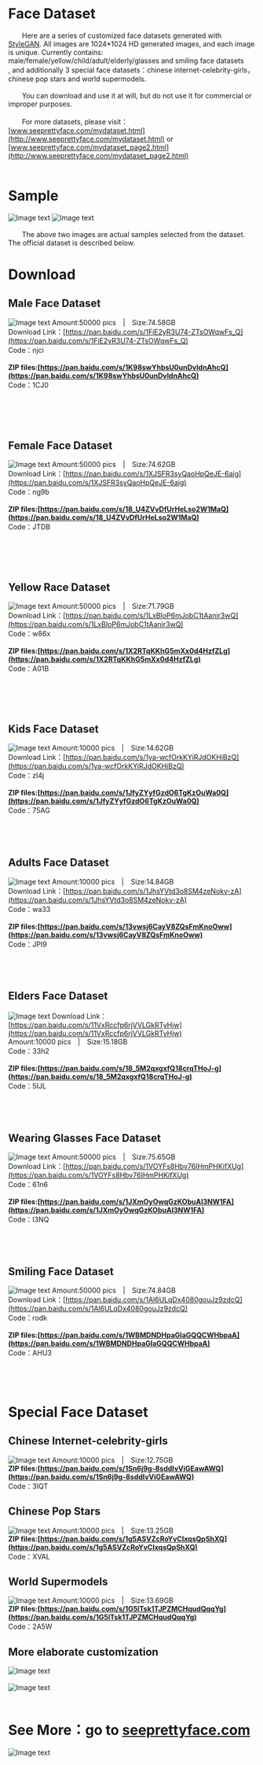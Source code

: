# Face Dataset
&emsp;&emsp;Here are a series of customized face datasets generated with [StyleGAN](https://github.com/NVlabs/stylegan). All images are 1024*1024 HD generated images, and each image is unique. Currently contains: male/female/yellow/child/adult/elderly/glasses and smiling face datasets<br />, and additionally 3 special face datasets：chinese internet-celebrity-girls，chinese pop stars and world supermodels.
<br /><br />
&emsp;&emsp;You can download and use it at will, but do not use it for commercial or improper purposes.<br />
<br />
&emsp;&emsp;For more datasets, please visit：[www.seeprettyface.com/mydataset.html](http://www.seeprettyface.com/mydataset.html) or [www.seeprettyface.com/mydataset_page2.html](http://www.seeprettyface.com/mydataset_page2.html)<br />
<br />

# Sample
![Image text](https://github.com/a312863063/seeprettyface/blob/master/male_example.png)
![Image text](https://github.com/a312863063/seeprettyface/blob/master/female_example.png)
<br /><br />
&emsp;&emsp;The above two images are actual samples selected from the dataset. The official dataset is described below. 

# Download
## Male Face Dataset
![Image text](https://github.com/a312863063/seeprettyface/blob/master/male.jpg)
Amount:50000 pics | Size:74.58GB<br />
Download Link：[https://pan.baidu.com/s/1FiE2yR3U74-ZTsOWqwFs_Q](https://pan.baidu.com/s/1FiE2yR3U74-ZTsOWqwFs_Q)<br />
Code：njci<br /><br />
<b>ZIP files:[https://pan.baidu.com/s/1K98swYhbsU0unDvldnAhcQ](https://pan.baidu.com/s/1K98swYhbsU0unDvldnAhcQ)</b><br />
Code：1CJ0<br /><br />

## &emsp;
## Female Face Dataset
![Image text](https://github.com/a312863063/seeprettyface/blob/master/female.jpg)
Amount:50000 pics | Size:74.62GB<br />
Download Link：[https://pan.baidu.com/s/1XJSFR3syQaoHpQeJE-6aig](https://pan.baidu.com/s/1XJSFR3syQaoHpQeJE-6aig) <br />
Code：ng9b<br /><br />
<b>ZIP files:[https://pan.baidu.com/s/18_U4ZVvDfUrHeLso2W1MaQ](https://pan.baidu.com/s/18_U4ZVvDfUrHeLso2W1MaQ)</b><br />
Code：JTDB<br /><br />

## &emsp;
## Yellow Race Dataset
![Image text](https://github.com/a312863063/seeprettyface/blob/master/yellow.jpg)
Amount:50000 pics | Size:71.79GB<br />
Download Link：[https://pan.baidu.com/s/1LxBIoP6mJobC1tAanir3wQ](https://pan.baidu.com/s/1LxBIoP6mJobC1tAanir3wQ) <br />
Code：w86x<br /><br />
<b>ZIP files:[https://pan.baidu.com/s/1X2RTqKKhG5mXx0d4HzfZLg](https://pan.baidu.com/s/1X2RTqKKhG5mXx0d4HzfZLg)</b><br />
Code：A01B<br /><br />

## &emsp;
## Kids Face Dataset
![Image text](https://github.com/a312863063/seeprettyface/blob/master/kids.jpg)
Amount:10000 pics | Size:14.62GB<br />
Download Link：[https://pan.baidu.com/s/1ya-wcfOrkKYiRJdOKHiBzQ](https://pan.baidu.com/s/1ya-wcfOrkKYiRJdOKHiBzQ) <br />
Code：zl4j<br /><br />
<b>ZIP files:[https://pan.baidu.com/s/1JfyZYyfGzdO6TgKzOuWa0Q](https://pan.baidu.com/s/1JfyZYyfGzdO6TgKzOuWa0Q) </b><br />
Code：75AG<br />

## &emsp;
## Adults Face Dataset
![Image text](https://github.com/a312863063/seeprettyface/blob/master/adults.jpg)
Amount:10000 pics | Size:14.84GB<br />
Download Link：[https://pan.baidu.com/s/1JhsYVtd3o8SM4zeNokv-zA](https://pan.baidu.com/s/1JhsYVtd3o8SM4zeNokv-zA) <br />
Code：wa33<br /><br />
<b>ZIP files:[https://pan.baidu.com/s/13vwsj6CayV8ZQsFmKnoOww](https://pan.baidu.com/s/13vwsj6CayV8ZQsFmKnoOww) </b><br />
Code：JPI9<br />

## &emsp;
## Elders Face Dataset
![Image text](https://github.com/a312863063/seeprettyface/blob/master/elders.jpg)
Download Link：[https://pan.baidu.com/s/11VxRccfp6rjVVLGkRTyHjw](https://pan.baidu.com/s/11VxRccfp6rjVVLGkRTyHjw) <br />
Amount:10000 pics | Size:15.18GB<br />
Code：33h2<br /><br />
<b>ZIP files:[https://pan.baidu.com/s/18_5M2qxgxfQ18crqTHoJ-g](https://pan.baidu.com/s/18_5M2qxgxfQ18crqTHoJ-g) </b><br />
Code：5IJL<br />

## &emsp;
## Wearing Glasses Face Dataset
![Image text](https://github.com/a312863063/seeprettyface/blob/master/glasses.jpg)
Amount:50000 pics | Size:75.65GB<br />
Download Link：[https://pan.baidu.com/s/1VOYFs8Hbv76IHmPHKifXUg](https://pan.baidu.com/s/1VOYFs8Hbv76IHmPHKifXUg) <br />
Code：61n6<br /><br />
<b>ZIP files:[https://pan.baidu.com/s/1JXmOyOwqGzKObuAI3NW1FA](https://pan.baidu.com/s/1JXmOyOwqGzKObuAI3NW1FA) </b><br />
Code：I3NQ<br />

## &emsp;
## Smiling Face Dataset
![Image text](https://github.com/a312863063/seeprettyface/blob/master/smile.jpg)
Amount:50000 pics | Size:74.84GB<br />
Download Link：[https://pan.baidu.com/s/1Al6ULqDx4080gouJz9zdcQ](https://pan.baidu.com/s/1Al6ULqDx4080gouJz9zdcQ) <br />
Code：rodk<br /><br />
<b>ZIP files:[https://pan.baidu.com/s/1WBMDNDHpaGIaGQQCWHbpaA](https://pan.baidu.com/s/1WBMDNDHpaGIaGQQCWHbpaA) </b><br />
Code：AHU3<br />

## &emsp;
# Special Face Dataset
## Chinese Internet-celebrity-girls
![Image text](https://github.com/a312863063/seeprettyface/blob/master/chinese_wanghong.jpg)
Amount:10000 pics | Size:12.75GB<br />
<b>ZIP files:[https://pan.baidu.com/s/1Sn6j9g-8sddIvViGEawAWQ](https://pan.baidu.com/s/1Sn6j9g-8sddIvViGEawAWQ) </b><br />
Code：3IQT<br />

## Chinese Pop Stars
![Image text](https://github.com/a312863063/seeprettyface/blob/master/asian_stars.jpg)
Amount:10000 pics | Size:13.25GB<br />
<b>ZIP files:[https://pan.baidu.com/s/1g5ASVZcRoYvClxqsQpShXQ](https://pan.baidu.com/s/1g5ASVZcRoYvClxqsQpShXQ) </b><br />
Code：XVAL<br />

## World Supermodels
![Image text](https://github.com/a312863063/seeprettyface/blob/master/super_model.jpg)
Amount:10000 pics | Size:13.69GB<br />
<b>ZIP files:[https://pan.baidu.com/s/1G5lTsk1TJPZMCHqudQqqYg](https://pan.baidu.com/s/1G5lTsk1TJPZMCHqudQqqYg) </b><br />
Code：2A5W<br />

## More elaborate customization
![Image text](https://github.com/a312863063/seeprettyface/blob/master/uncle.jpg)<br /><br />
![Image text](https://github.com/a312863063/seeprettyface/blob/master/boys.jpg)<br /><br />

# See More：go to [seeprettyface.com](http://www.seeprettyface.com)
![Image text](https://github.com/a312863063/seeprettyface/blob/master/EP001-01.png)

